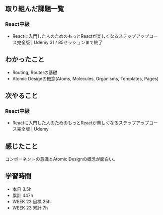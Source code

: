 ## 取り組んだ課題一覧 
 ### React中級
 - Reactに入門した人のためのもっとReactが楽しくなるステップアップコース完全版 | Udemy  31 / 85セッションまで終了

 ## わかったこと 
 - Routing, Routerの基礎
 - Atomic Designの概念(Atoms, Molecules, Organisms, Templates, Pages) 


 ## 次やること
 ### React中級
 - Reactに入門した人のためのもっとReactが楽しくなるステップアップコース完全版 | Udemy



 ## 感じたこと 
コンポーネントの意識とAtomic Designの概念が面白い。

 ## 学習時間 
 - 本日 3.5h 
 - 累計 447h 
 - WEEK 23 目標 25h 
 - WEEK 23 累計 7h